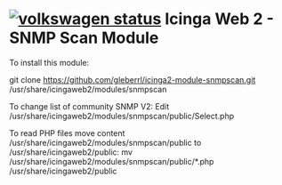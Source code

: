 [![volkswagen status](https://auchenberg.github.io/volkswagen/volkswargen_ci.svg?v=1)](https://github.com/auchenberg/volkswagen)
Icinga Web 2 - SNMP Scan Module
=================================

To install this module:

git clone https://github.com/gleberrl/icinga2-module-snmpscan.git /usr/share/icingaweb2/modules/snmpscan

To change list of community SNMP V2:
Edit /usr/share/icingaweb2/modules/snmpscan/public/Select.php

To read PHP files move content /usr/share/icingaweb2/modules/snmpscan/public to /usr/share/icingaweb2/public:
mv /usr/share/icingaweb2/modules/snmpscan/public/*.php /usr/share/icingaweb2/public


